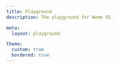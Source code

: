```yaml
---
title: Playground
description: The playground for Weme UI.

meta:
  layout: playground

theme:
  custom: true
  bordered: true
---
```


